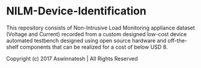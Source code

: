 # NILM-Device-Identification

This repository consists of Non-Intrusive Load Monitoring appliance dataset (Voltage and Current) recorded from a custom designed low-cost device automated testbench designed using open source hardware and off-the-shelf components that can be realized for a cost of below USD 8.

Copyright (c) 2017 Aswinnatesh | All Rights Reserved
